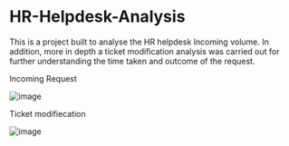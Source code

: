 # HR-Helpdesk-Analysis
This is a project built to analyse the HR helpdesk Incoming volume. In addition, more in depth a ticket modification analysis was carried out for further understanding the time taken and outcome of the request.

Incoming Request

![image](https://user-images.githubusercontent.com/58686831/211332224-78431cb5-e41a-4520-94ab-511e6e2c23f5.png)


Ticket modifiecation

![image](https://user-images.githubusercontent.com/58686831/211333308-cd95cc48-e548-4122-8276-df452b2127a9.png)
